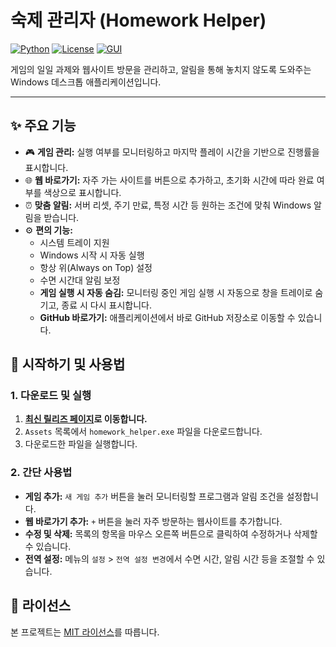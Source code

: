 # 숙제 관리자 (Homework Helper)

[![Python](https://img.shields.io/badge/Python-3.11%2B-blue?logo=python)](https://www.python.org)
[![License](https://img.shields.io/badge/License-MIT-yellow.svg)](LICENSE)
[![GUI](https://img.shields.io/badge/GUI-PyQt6-orange)](https://riverbankcomputing.com/software/pyqt/)

게임의 일일 과제와 웹사이트 방문을 관리하고, 알림을 통해 놓치지 않도록 도와주는 Windows 데스크톱 애플리케이션입니다.

---

## ✨ 주요 기능

- 🎮 **게임 관리:** 실행 여부를 모니터링하고 마지막 플레이 시간을 기반으로 진행률을 표시합니다.
- 🌐 **웹 바로가기:** 자주 가는 사이트를 버튼으로 추가하고, 초기화 시간에 따라 완료 여부를 색상으로 표시합니다.
- ⏰ **맞춤 알림:** 서버 리셋, 주기 만료, 특정 시간 등 원하는 조건에 맞춰 Windows 알림을 받습니다.
- ⚙️ **편의 기능:**
    - 시스템 트레이 지원
    - Windows 시작 시 자동 실행
    - 항상 위(Always on Top) 설정
    - 수면 시간대 알림 보정
    - **게임 실행 시 자동 숨김:** 모니터링 중인 게임 실행 시 자동으로 창을 트레이로 숨기고, 종료 시 다시 표시합니다.
    - **GitHub 바로가기:** 애플리케이션에서 바로 GitHub 저장소로 이동할 수 있습니다.

## 🚀 시작하기 및 사용법

### 1. 다운로드 및 실행

1.  **[최신 릴리즈 페이지](https://github.com/lsh930309/HomeworkHelper/releases)로 이동합니다.**
2.  `Assets` 목록에서 `homework_helper.exe` 파일을 다운로드합니다.
3.  다운로드한 파일을 실행합니다.

### 2. 간단 사용법

- **게임 추가:** `새 게임 추가` 버튼을 눌러 모니터링할 프로그램과 알림 조건을 설정합니다.
- **웹 바로가기 추가:** `+` 버튼을 눌러 자주 방문하는 웹사이트를 추가합니다.
- **수정 및 삭제:** 목록의 항목을 마우스 오른쪽 버튼으로 클릭하여 수정하거나 삭제할 수 있습니다.
- **전역 설정:** 메뉴의 `설정` > `전역 설정 변경`에서 수면 시간, 알림 시간 등을 조절할 수 있습니다.

## 📜 라이선스

본 프로젝트는 [MIT 라이선스](LICENSE)를 따릅니다.